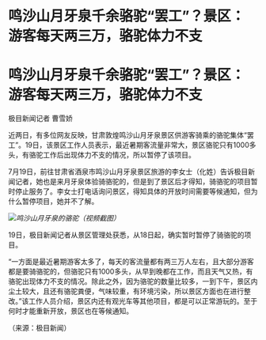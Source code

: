 # 鸣沙山月牙泉千余骆驼“罢工”？景区：游客每天两三万，骆驼体力不支

# 鸣沙山月牙泉千余骆驼“罢工”？景区：游客每天两三万，骆驼体力不支

极目新闻记者 曹雪娇

近两日，有多位网友反映，甘肃敦煌鸣沙山月牙泉景区供游客骑乘的骆驼集体“罢工”。19日，该景区工作人员表示，最近暑期客流量非常大，景区骆驼只有1000多头，有骆驼工作后出现体力不支的情况，所以暂停了该项目。

7月19日，前往甘肃省酒泉市鸣沙山月牙泉景区旅游的李女士（化姓）告诉极目新闻记者，她也是来月牙泉体验骑骆驼的，但是到了景区后才得知，骑骆驼的项目暂时停止服务了。李女士打电话询问景区，得知具体的开放时间需要等候通知，但为什么暂停项目，她并不了解。

![](https://inews.gtimg.com/om_bt/OXqEsCXL7U85pk6qc-2KesF_3NG4GLKy4bQRcFQuAArRkAA/1000)_鸣沙山月牙泉的骆驼（视频截图）_

19日，极目新闻记者从景区管理处获悉，从18日起，确实暂时暂停了骑骆驼的项目。

“一方面是最近暑期游客太多了，每天的客流量都有两三万人左右，且大部分游客都是要骑骆驼的，但骆驼只有1000多头，从早到晚都在工作，而且天气又热，有骆驼出现体力不支的情况。除此之外，因为骆驼的数量比较多，一到下午，景区内尘土较大，且还有骆驼粪便，气味较重，有环境污染，所以景区方面也在进行整改。”该工作人员介绍，景区内还有观光车等其他项目，都是可以正常游玩的。至于何时才能重新开放，景区也在等候通知。

（来源：极目新闻）

